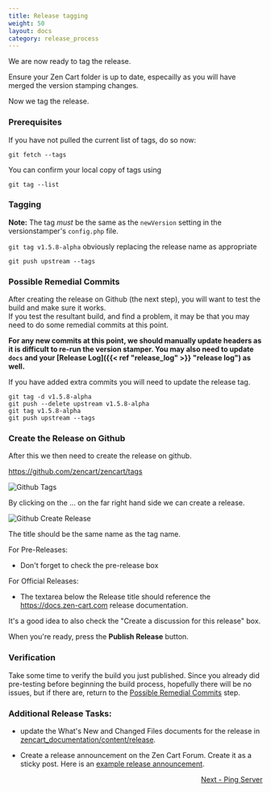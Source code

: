 ```yaml
---
title: Release tagging
weight: 50
layout: docs
category: release_process
---
```

We are now ready to tag the release.

Ensure your Zen Cart folder is up to date, especailly
as you will have merged the version stamping changes.

Now we tag the release.

### Prerequisites
If you have not pulled the current list of tags, do so now: 

```
git fetch --tags
```

You can confirm your local copy of tags using 

```
git tag --list
```

### Tagging 

**Note:** The tag *must* be the same as the `newVersion` setting in the versionstamper's `config.php` file. 

`git tag v1.5.8-alpha` obviously replacing the release name as appropriate

`git push upstream --tags`

### Possible Remedial Commits 

After creating the release on Github (the next step), you will want to test the build and make sure it works.  
If you test the resultant build, and find a problem, 
it may be that you may need to do some remedial commits at this point.

**For any new commits at this point, we should manually update headers as 
it is difficult to re-run the version stamper. You may also need to update `docs`
and your [Release Log]({{< ref "release_log" >}} "release log") as well.**

If you have added extra commits you will need to update the release tag.

```
git tag -d v1.5.8-alpha
git push --delete upstream v1.5.8-alpha
git tag v1.5.8-alpha
git push upstream --tags
```

### Create the Release on Github

After this we then need to create the release on github.

https://github.com/zencart/zencart/tags

![ Github Tags](/images/github-tags_page_zencart.png)

By clicking on the ... on the far right hand side we can create a release.

![Github Create Release](/images/github_create_release_zencart.png)


The title should be the same name as the tag name.

For Pre-Releases: 
- Don't forget to check the pre-release box 

For Official Releases: 
- The textarea below the Release title should reference the https://docs.zen-cart.com release documentation.

It's a good idea to also check the "Create a discussion for this release" box. 

When you're ready, press the **Publish Release** button.

### Verification 
Take some time to verify the build you just published.  Since you already did pre-testing before beginning the build process, hopefully there will be no issues, but if there are, return to the [Possible Remedial Commits](/dev/release_process/release_tagging/#possible-remedial-commits) step. 

### Additional Release Tasks: 

- update the What's New and Changed Files documents for the release in [zencart_documentation/content/release](https://docs.zen-cart.com/release/).

- Create a release announcement on the Zen Cart Forum.  Create it as a sticky post.  Here is an [example release announcement](https://www.zen-cart.com/showthread.php?229041-Zen-Cart-1-5-8-Released!).   

<div style="text-align:right;" id="next">
   <a class="btn btn-lg btn-primary mr-3 mb-4" href="/dev/release_process/ping_server/">
        Next - Ping Server<i class="fas fa-arrow-alt-circle-right ml-2"></i>
   </a>
</div>
